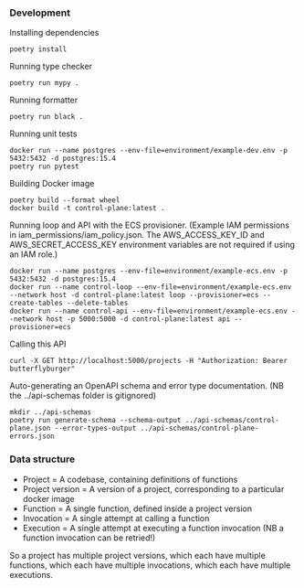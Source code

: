 ### Development

Installing dependencies
```commandline
poetry install
```

Running type checker
```commandline
poetry run mypy .
```

Running formatter
```commandline
poetry run black .
```

Running unit tests
```commandline
docker run --name postgres --env-file=environment/example-dev.env -p 5432:5432 -d postgres:15.4
poetry run pytest
```

Building Docker image
```commandline
poetry build --format wheel
docker build -t control-plane:latest .
```

Running loop and API with the ECS provisioner.
(Example IAM permissions in iam_permissions/iam_policy.json.
The AWS_ACCESS_KEY_ID and AWS_SECRET_ACCESS_KEY environment variables are not required if using an IAM role.)
```commandline
docker run --name postgres --env-file=environment/example-ecs.env -p 5432:5432 -d postgres:15.4
docker run --name control-loop --env-file=environment/example-ecs.env --network host -d control-plane:latest loop --provisioner=ecs --create-tables --delete-tables
docker run --name control-api --env-file=environment/example-ecs.env --network host -p 5000:5000 -d control-plane:latest api --provisioner=ecs
```

Calling this API
```commandline
curl -X GET http://localhost:5000/projects -H "Authorization: Bearer butterflyburger"
```

Auto-generating an OpenAPI schema and error type documentation.
(NB the ../api-schemas folder is gitignored)
```commandline
mkdir ../api-schemas
poetry run generate-schema --schema-output ../api-schemas/control-plane.json --error-types-output ../api-schemas/control-plane-errors.json
```

### Data structure

- Project = A codebase, containing definitions of functions
- Project version = A version of a project, corresponding to a particular docker image
- Function = A single function, defined inside a project version
- Invocation = A single attempt at calling a function
- Execution = A single attempt at executing a function invocation (NB a function invocation can be retried!)

So a project has multiple project versions, which each have multiple functions, which each have multiple invocations,
which each have multiple executions.

